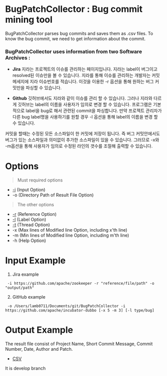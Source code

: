 # BugPatchCollector : Bug commit mining tool
BugPatchCollector parses bug commits and saves them as .csv files. To know the bug commit, we need to get information about the commit.

### BugPatchCollector uses information from two Software Archives :

* **Jira**
지라는 프로젝트의 이슈를 관리하는 페이지입니다. 지라는 label이 버그이고 resolved된 이슈만을 볼 수 있습니다. 지라를 통해 이슈를 관리하는 개발자는 커밋 메세지에 지라 이슈번호를 적습니다. 이것을 이용한 -r 옵션을 통해 원하는 버그 커밋만을 파싱할 수 있습니다.

* **Github**
깃허브에서도 지라와 같이 이슈를 관리 할 수 있습니다. 그러나 지라와 다르게 깃허브는 label의 이름을 사용자가 임의로 변경 할 수 있습니다. 프로그램은 기본적으로 label을 bug로 해서 관련된 commit을 파싱합니다. 만약 프로젝트 관리자가 다른 bug label명을 사용하기를 원할 경우 -l 옵션을 통해 label의 이름을 변경 할 수 있습니다.

커밋을 할때는 수정된 모든 소스파일이 한 커밋에 저장이 됩니다. 즉 버그 커밋안에서도 버그가 있는 소스파일과 의미없이 추가한 소스파일이 있을 수 있습니다. 그러므로 -x와 -m옵션을 통해 사용자가 임의로 수정된 라인의 갯수를 조절해 출력할 수 있습니다.
# Options
>Must required options 
* [-i](https://github.com/HGUISEL/BugPatchCollector/issues/4) (Input Option)
* -o (Directory Path of Result File Option)
>The other options
* [-r](https://github.com/HGUISEL/BugPatchCollector/issues/5) (Reference Option)
* [-l](https://github.com/HGUISEL/BugPatchCollector/issues/7) (Label Option)
* [-t](https://github.com/HGUISEL/BugPatchCollector/issues/8) (Thread Option)
* -x (Max lines of Modified line Option, including x'th line)
* -m (Min lines of Modified line Option, including m'th line)
* -h (Help Option)


# Input Example
1. Jira example
<pre><code> -i https://github.com/apache/zookeeper -r "reference/file/path" -o "output/path" </code></pre>
2. GitHub example
<pre><code> -o /Users/lamb0711/Documents/git/BugPatchCollector -i https://github.com/apache/incubator-dubbo [-x 5 -m 3] [-l type/bug] </code></pre>

# Output Example
The result file consist of Project Name, Short Commit Message, Commit Number, Date, Author and Patch.
* [CSV](https://github.com/HGUISEL/BugPatchCollector/issues/1)

It is develop branch
